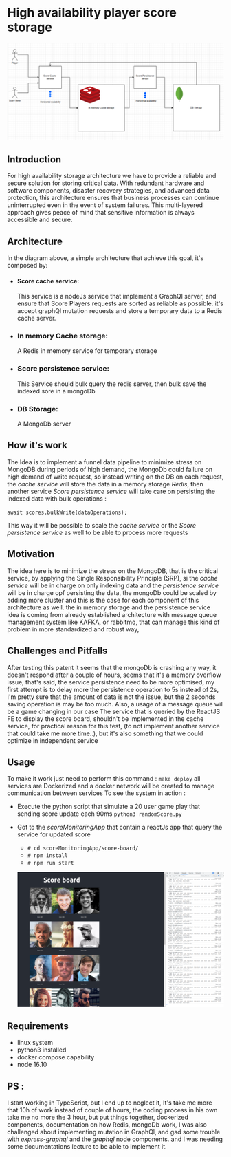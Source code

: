 # High availability  player score storage #

![Architecture](img.png)

## Introduction

For high availability storage architecture we have to provide a reliable and secure solution for storing critical data.
With redundant hardware and software components, disaster recovery strategies, and advanced data protection, 
this architecture ensures that business processes can continue uninterrupted even in the event of system failures. 
This multi-layered approach gives peace of mind that sensitive information is always accessible and secure.

## Architecture
In the diagram above, a simple architecture that achieve this goal, it's composed by: 
- #### Score cache service: 
    This service is a nodeJs service that implement a GraphQl server, and ensure that Score Players requests are 
sorted as reliable as possible. it's accept graphQl mutation requests and store a temporary  data to a Redis cache server.
- ### In memory Cache storage:
    A Redis in memory service for temporary storage
- ### Score persistence service:
    This Service should bulk query the redis server, then bulk save the indexed sore in a mongoDb
- ### DB Storage:
    A MongoDb server

## How it's work
The Idea is to implement a funnel data pipeline to minimize stress on MongoDB during periods of high demand, the MongoDb 
could failure on high demand of write request, so instead writing on the DB on each request, the *cache service* will store 
the data in a memory storage *Redis*, then another service *Score persistence service* will take care on persisting 
the indexed data with bulk operations :

`
await scores.bulkWrite(dataOperations);
`

This way it will be possible to scale the *cache service* or the  *Score persistence service* as well to be able 
to process more requests

## Motivation
The idea here is to minimize the stress on the MongoDB, that is the critical service, by applying the 
Single Responsibility Principle (SRP), si the *cache service* will be in charge on only indexing data and the *persistence service*
will be in charge opf persisting the data, the mongoDb could be scaled by adding more cluster and this is the case 
for each component of this architecture as well. the in memory storage and the persistence service idea is coming from 
already established architecture with message queue management system like KAFKA, or rabbitmq, that can manage this kind 
of problem in more standardized and robust way, 

## Challenges and Pitfalls
After testing this patent it seems that the mongoDb is crashing any way, it doesn't respond after a couple of hours, 
seems that it's a memory overflow issue, that's said, the service persistence need to be more optimised, my first attempt
is to delay more the persistence operation to 5s instead of 2s, I'm pretty sure that the amount of data is not the issue, 
but the 2 seconds saving operation is may be too much.
Also, a usage of a message queue will be a game changing in our case
The service that is queried by the ReactJS FE to display the score board, shouldn't be implemented in the cache service,
for practical reason for this test, (to not implement another service that could take me more time..), but it's also 
something that we could optimize in independent service

## Usage
To make it work just need to perform this command : `make deploy` all services are Dockerized and a docker network will be 
created to manage communication between services
To see the system in action : 
- Execute the python script that simulate a 20 user game play that sending score update each 90ms `python3 randomScore.py `
- Got to the *scoreMonitoringApp* that contain a reactJs app that query the service for updated score
  - `# cd scoreMonitoringApp/score-board/`
  - `# npm install`
  - `# npm run start`
 

  ![Score board](scoreBoard.png)
  
## Requirements
- linux system
- python3 installed
- docker compose capability
- node 16.10


## PS : 
I start working in TypeScript, but I end up to neglect it, It's take me more that 10h of work instead of couple of hours, 
the coding process in his own take me no more the 3 hour, but put things together, dockerized components, documentation 
on how Redis, mongoDb work, I was also challenged about implementing mutation in GraphQl, and gad some trouble with *express-graphql*
and the *graphql* node components. and I was needing some documentations lecture to be able to implement it. 


